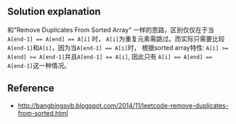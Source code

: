 ## Solution explanation

和"Remove Duplicates From Sorted Array" 一样的思路，区别仅仅在于当`A[end-1] == A[end] == A[i]` 时，
`A[i]`为重复元素需跳过。而实际只需要比较`A[end-1]`和`A[i]`，因为当`A[end-1] == A[i]`时，
根据sorted array特性: `A[i] >= A[end] >= A[end-1]`并且`A[end-1] == A[i]`, 因此只有
`A[i] == A[end] == A[end-1]`这一种情况。

## Reference

- http://bangbingsyb.blogspot.com/2014/11/leetcode-remove-duplicates-from-sorted.html